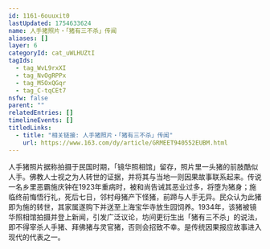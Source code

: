 ```yaml
---
id: 1161-6ouuxit0
lastUpdated: 1754633624
name: 人手猪照片・「猪有三不杀」传闻
aliases: []
layer: 6
categoryId: cat_uWLHUZtI
tagIds:
  - tag_WvL9rxXI
  - tag_NvOgRPPx
  - tag_M5OxQGqr
  - tag_C-tqCEt7
nsfw: false
parent: ""
relatedEntries: []
timelineEvents: []
titledLinks:
  - title: "相关链接: 人手猪照片・「猪有三不杀」传闻"
    url: https://www.163.com/dy/article/GRMEET940552EUBM.html
---
```


人手猪照片据称拍摄于民国时期，「镜华照相馆」留存，照片里一头猪的前肢酷似人手。佛教人士视之为人转世的证据，并将其与当地一则因果故事联系起来。传说一名乡里恶霸施庆钟在1923年重病时，被和尚告诫其恶业过多，将堕为猪身；施临终前悔悟行礼，死后七日，邻村母猪产下怪猪，前蹄与人手无异。民众认为此猪即为施的转世，其家属遂购下并送至上海宝华寺放生园饲养。1934年，该猪被镜华照相馆拍摄并登上新闻，引发广泛议论，坊间更衍生出「猪有三不杀」的说法，即不得宰杀人手猪、拜佛猪与灵官猪，否则会招致不幸。是传统因果报应故事进入现代的代表之一。